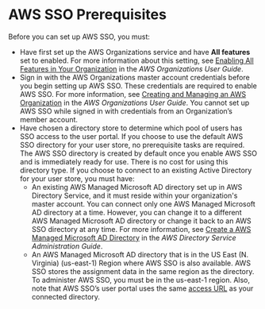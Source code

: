 # AWS SSO Prerequisites<a name="prereqs"></a>

Before you can set up AWS SSO, you must:
+ Have first set up the AWS Organizations service and have **All features** set to enabled\. For more information about this setting, see [Enabling All Features in Your Organization](https://docs.aws.amazon.com/organizations/latest/userguide/orgs_manage_org_support-all-features.html) in the *AWS Organizations User Guide*\.
+ Sign in with the AWS Organizations master account credentials before you begin setting up AWS SSO\. These credentials are required to enable AWS SSO\. For more information, see [Creating and Managing an AWS Organization](http://docs.aws.amazon.com/organizations/latest/userguide/orgs_manage_org.html) in the *AWS Organizations User Guide*\. You cannot set up AWS SSO while signed in with credentials from an Organization’s member account\.
+ Have chosen a directory store to determine which pool of users has SSO access to the user portal\. If you choose to use the default AWS SSO directory for your user store, no prerequisite tasks are required\. The AWS SSO directory is created by default once you enable AWS SSO and is immediately ready for use\. There is no cost for using this directory type\. If you choose to connect to an existing Active Directory for your user store, you must have:
  + An existing AWS Managed Microsoft AD directory set up in AWS Directory Service, and it must reside within your organization's master account\. You can connect only one AWS Managed Microsoft AD directory at a time\. However, you can change it to a different AWS Managed Microsoft AD directory or change it back to an AWS SSO directory at any time\. For more information, see [Create a AWS Managed Microsoft AD Directory](http://docs.aws.amazon.com/directoryservice/latest/admin-guide/create_directory.html) in the *AWS Directory Service Administration Guide*\.
  + An AWS Managed Microsoft AD directory that is in the US East \(N\. Virginia\) \(us\-east\-1\) Region where AWS SSO is also available\. AWS SSO stores the assignment data in the same region as the directory\. To administer AWS SSO, you must be in the us\-east\-1 region\. Also, note that AWS SSO’s user portal uses the same [access URL](http://docs.aws.amazon.com/directoryservice/latest/admin-guide/access_url.html) as your connected directory\.